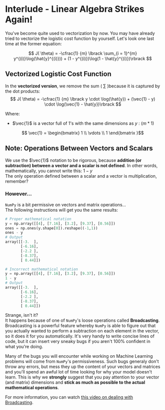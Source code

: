 # Interlude - Linear Algebra Strikes Again!
You've become quite used to vectorization by now. You may have already tried to vectorize the logistic cost function by yourself. Let's look one last time at the former equation:

$$
J( \theta) = -\cfrac{1} {m} \lbrack \sum_{i = 1}^{m} y^{(i)}\log(\hat{y}^{(i)})) + (1 - y^{(i)})\log(1 - \hat{y}^{(i)})\rbrack
$$

## Vectorized Logistic Cost Function

In the **vectorized version**, we remove the sum ( $\sum$ )because it is captured by the dot products:
$$
J( \theta) = -\cfrac{1} {m} \lbrack y \cdot \log(\hat{y}) + (\vec{1} - y) \cdot \log(\vec{1} - \hat{y})\rbrack
$$

Where: 
- $\vec{1}$ is a vector full of $1$'s with the same dimensions as $y$ : $(m * 1)$  

$$
\vec{1} = \begin{bmatrix}
    1 \\
    \vdots \\
    1
\end{bmatrix
}$$

## Note: Operations Between Vectors and Scalars 

We use the $\vec{1}$ notation to be rigorous, because **addition (or subtraction) between a vector and a scalar is not defined**. In other words, mathematically, you cannot write this: $1 - y$  
The only operation defined between a scalar and a vector is multiplication, remember?  

### However...
`NumPy` is a bit permissive on vectors and matrix operations...  
The following instructions will get you the same results:
```python
# Proper mathematical notation
y = np.array([[4], [7.16], [3.2], [9.37], [0.56]])
ones = np.ones(y.shape[0]).reshape((-1,1))
ones - y
# Output
array([[-3.  ],
       [-6.16],
       [-2.2 ],
       [-8.37],
       [ 0.44]])

# Incorrect mathematical notation
y = np.array([[4], [7.16], [3.2], [9.37], [0.56]])
1 - y
# Output
array([[-3.  ],
       [-6.16],
       [-2.2 ],
       [-8.37],
       [ 0.44]])
```
Strange, isn't it?  
It happens because of one of `NumPy`'s loose operations called **Broadcasting**. Broadcasting is a powerful feature whereby `NumPy` is able to figure out that you actually wanted to perform a subtraction on each element in the vector, so it does it for you automatically. It's very handy to write concise lines of code, but it can insert very sneaky bugs if you aren't 100% confident in what you're doing. 

Many of the bugs you will encounter while working on Machine Learning problems will come from `NumPy`'s permissiveness. 
Such bugs generaly don't throw any errors, but mess they up the content of your vectors and matrices and you'll spend an awful lot of time looking for why your model doesn't learn. This is why we **strongly** suggest that you pay attention to your vector (and matrix) dimensions and **stick as much as possible to the actual mathematical operations**.  

For more information, you can watch [this video on dealing with Broadcasting](https://www.youtube.com/watch?v=V2QlTmh6P2Y&t=213s).